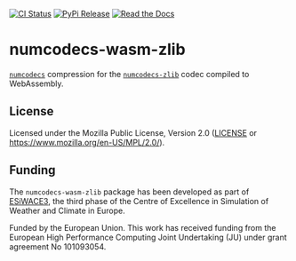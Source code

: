 [![CI Status]][workflow] [![PyPi Release]][pypi] [![Read the Docs]][rtdocs]

[CI Status]: https://img.shields.io/github/actions/workflow/status/juntyr/numcodecs-rs/ci.yml?branch=main
[workflow]: https://github.com/juntyr/numcodecs-rs/actions/workflows/ci.yml?query=branch%3Amain

[PyPi Release]: https://img.shields.io/pypi/v/numcodecs-wasm-zlib.svg
[pypi]: https://pypi.python.org/pypi/numcodecs-wasm-zlib

[Read the Docs]: https://img.shields.io/readthedocs/numcodecs-wasm?label=readthedocs
[rtdocs]: https://numcodecs-wasm.readthedocs.io/en/stable/api/numcodecs_wasm_zlib/

# numcodecs-wasm-zlib

[`numcodecs`] compression for the [`numcodecs-zlib`] codec compiled to WebAssembly.

[`numcodecs`]: https://numcodecs.readthedocs.io/en/stable/
[`numcodecs-zlib`]: https://docs.rs/numcodecs-zlib/

## License

Licensed under the Mozilla Public License, Version 2.0 ([LICENSE](LICENSE) or https://www.mozilla.org/en-US/MPL/2.0/).

## Funding

The `numcodecs-wasm-zlib` package has been developed as part of [ESiWACE3](https://www.esiwace.eu), the third phase of the Centre of Excellence in Simulation of Weather and Climate in Europe.

Funded by the European Union. This work has received funding from the European High Performance Computing Joint Undertaking (JU) under grant agreement No 101093054.
